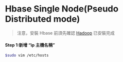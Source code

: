 # Hbase Single Node\(Pseudo Distributed mode\)

> 注意，安裝 Hbase 前須先確認 [Hadoop](https://max821214.gitbooks.io/teaching-guide/content/hadoop-single-node.html) 已安裝完成

#### Step 1:新增 “ip 主機名稱”

```bash
$sudo vim /etc/hosts
```



